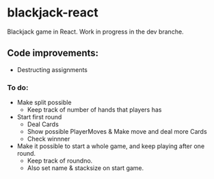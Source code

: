 # blackjack-react
Blackjack game in React.
Work in progress in the dev branche.

## Code improvements:
- Destructing assignments

### To do:
- Make split possible
  - Keep track of number of hands that players has
- Start first round
  - Deal Cards
  - Show possible PlayerMoves & Make move and deal more Cards
  - Check winnner
- Make it possible to start a whole game, and keep playing after one round.
  - Keep track of roundno.
  - Also set name & stacksize on start game.
